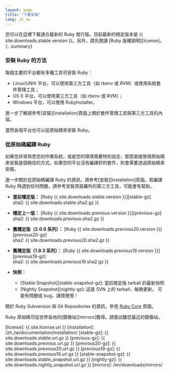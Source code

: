 ```yaml
---
layout: page
title: "下載安裝"
lang: zh_tw
---
```


您可以在這裡下載適合最新的 Ruby 發行版。目前最新的穩定版本是
{{ site.downloads.stable.version }}。另外，請先閱讀 [Ruby 版權說明][license]。
{: .summary}

### 安裝 Ruby 的方法

每個主要的平台都有多種工具可安裝 Ruby：

* Linux/UNIX 平台，可以使用第三方工具（如 rbenv 或 RVM）或使用系統套件管理工具；
* OS X 平台，可以使用第三方工具（如 rbenv 或 RVM）；
* Windows 平台，可以使用 RubyInstaller。

進一步了解請參考[安裝][installation]頁面上關於套件管理工具與第三方工具的內容。

當然各個平台也可以從原始碼來安裝 Ruby。

### 從原始碼編譯 Ruby

如果您非常熟悉您的作業系統，或是您的環境需要特別設定，那麼直接使用原始碼來安裝是個極佳的方式。如果您的平台沒有編譯好的套件，則會需要透過原始碼來安裝。

進一步關於從原始碼編譯 Ruby 的資訊，請參考[安裝][installation]頁面。若編譯 Ruby 時遇到任何問題，請參考安裝頁面羅列的第三方工具，可能會有幫助。

* **當前穩定版：**
  [Ruby {{ site.downloads.stable.version }}][stable-gz]<br>
  sha2: {{ site.downloads.stable.sha2.gz }}

* **穩定上一版：**
  [Ruby {{ site.downloads.previous.version }}][previous-gz]<br>
  sha2: {{ site.downloads.previous.sha2.gz }}

* **舊穩定版（2.0.0 系列）：**
  [Ruby {{ site.downloads.previous20.version }}][previous20-gz]<br>
  sha2: {{ site.downloads.previous20.sha2.gz }}

* **舊穩定版（1.9.3 系列）：**
  [Ruby {{ site.downloads.previous19.version }}][previous19-gz]<br>
  sha2: {{ site.downloads.previous19.sha2.gz }}

* **快照：**
  * [Stable Snapshot][stable-snapshot-gz]:
    當前穩定版 tarball 的最新快照
  * [Nightly Snapshot][nightly-gz]:
    這是 SVN 上的 tarball，每晚更新。
    可能有問題或 bug，謹慎使用！

關於 Ruby Subversion 與 Git Repositories 的資訊，參見 [Ruby Core](/en/community/ruby-core/) 頁面。

Ruby 原始碼可從世界各地的[鏡像站][mirrors]獲得。請嘗試離您最近的鏡像站。



[license]: {{ site.license.url }}
[installation]: /zh_tw/documentation/installation/
[stable-gz]: {{ site.downloads.stable.url.gz }}
[previous-gz]: {{ site.downloads.previous.url.gz }}
[previous20-gz]: {{ site.downloads.previous20.url.gz }}
[previous19-gz]: {{ site.downloads.previous19.url.gz }}
[stable-snapshot-gz]: {{ site.downloads.stable_snapshot.url.gz }}
[nightly-gz]: {{ site.downloads.nightly_snapshot.url.gz }}
[mirrors]: /en/downloads/mirrors/
